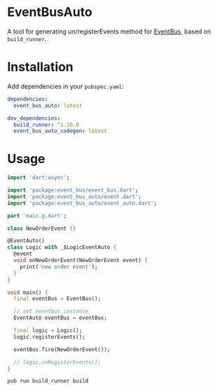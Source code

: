 # EventBusAuto
A tool for generating un/registerEvents method for [EventBus](https://pub.flutter-io.cn/packages/event_bus), based on `build_runner`.

# Installation
Add dependencies in your `pubspec.yaml`:

```yaml
dependencies:
  event_bus_auto: latest

dev_dependencies:
  build_runner: ^1.10.0
  event_bus_auto_codegen: latest
```

# Usage
```dart
import 'dart:async';

import 'package:event_bus/event_bus.dart';
import 'package:event_bus_auto/event.dart';
import 'package:event_bus_auto/event_auto.dart';

part 'main.g.dart';

class NewOrderEvent {}

@EventAuto()
class Logic with _$LogicEventAuto {
  @event
  void onNewOrderEvent(NewOrderEvent event) {
    print('new order event');
  }
}

void main() {
  final eventBus = EventBus();

  // set eventbus instance
  EventAuto.eventBus = eventBus;

  final logic = Logic();
  logic.registerEvents();

  eventBus.fire(NewOrderEvent());

  // logic.unRegisterEvents();
}
```

```
pub run build_runner build
```